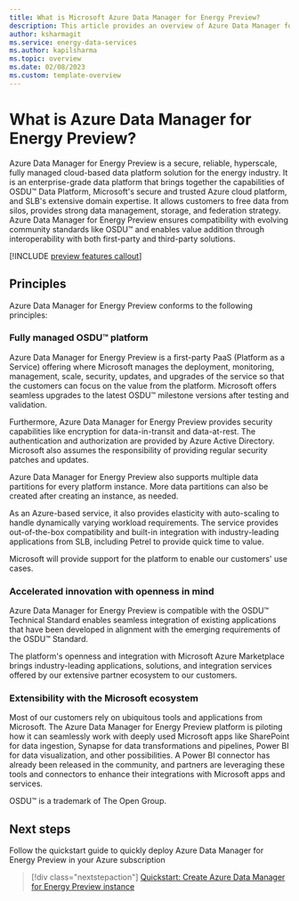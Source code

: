 ```yaml
---
title: What is Microsoft Azure Data Manager for Energy Preview?
description: This article provides an overview of Azure Data Manager for Energy Preview
author: ksharmagit
ms.service: energy-data-services
ms.author: kapilsharma
ms.topic: overview
ms.date: 02/08/2023
ms.custom: template-overview
---
```

# What is Azure Data Manager for Energy Preview?

Azure Data Manager for Energy Preview is a secure, reliable, hyperscale, fully managed cloud-based data platform solution for the energy industry. It is an enterprise-grade data platform that brings together the capabilities of OSDU&trade; Data Platform, Microsoft's secure and trusted Azure cloud platform, and SLB's extensive domain expertise. It allows customers to free data from silos, provides strong data management, storage, and federation strategy. Azure Data Manager for Energy Preview ensures compatibility with evolving community standards like OSDU&trade; and enables value addition through interoperability with both first-party and third-party solutions.

[!INCLUDE [preview features callout](./includes/preview/preview-callout.md)]

## Principles

Azure Data Manager for Energy Preview conforms to the following principles:

### Fully managed OSDU&trade; platform

Azure Data Manager for Energy Preview is a first-party PaaS (Platform as a Service) offering where Microsoft manages the deployment, monitoring, management, scale, security, updates, and upgrades of the service so that the customers can focus on the value from the platform. Microsoft offers seamless upgrades to the latest OSDU&trade; milestone versions after testing and validation.

Furthermore, Azure Data Manager for Energy Preview provides security capabilities like encryption for data-in-transit and data-at-rest. The authentication and authorization are provided by Azure Active Directory. Microsoft also assumes the responsibility of providing regular security patches and updates.

Azure Data Manager for Energy Preview also supports multiple data partitions for every platform instance. More data partitions can also be created after creating an instance, as needed.

As an Azure-based service, it also provides elasticity with auto-scaling to handle dynamically varying workload requirements. The service provides out-of-the-box compatibility and built-in integration with industry-leading applications from SLB, including Petrel to provide quick time to value.

Microsoft will provide support for the platform to enable our customers' use cases.

### Accelerated innovation with openness in mind

Azure Data Manager for Energy Preview is compatible with the OSDU&trade; Technical Standard enables seamless integration of existing applications that have been developed in alignment with the emerging requirements of the OSDU&trade; Standard.

The platform's openness and integration with Microsoft Azure Marketplace brings industry-leading applications, solutions, and integration services offered by our extensive partner ecosystem to our customers.

### Extensibility with the Microsoft ecosystem

Most of our customers rely on ubiquitous tools and applications from Microsoft. The Azure Data Manager for Energy Preview platform is piloting how it can seamlessly work with deeply used Microsoft apps like SharePoint for data ingestion, Synapse for data transformations and pipelines, Power BI for data visualization, and other possibilities. A Power BI connector has already been released in the community, and partners are leveraging these tools and connectors to enhance their integrations with Microsoft apps and services.

OSDU&trade; is a trademark of The Open Group.

## Next steps
Follow the quickstart guide to quickly deploy Azure Data Manager for Energy Preview in your Azure subscription
> [!div class="nextstepaction"]
> [Quickstart: Create Azure Data Manager for Energy Preview instance](quickstart-create-microsoft-energy-data-services-instance.md)
